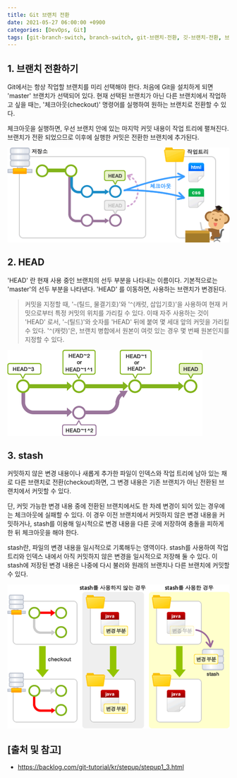 ```yaml
---
title: Git 브랜치 전환
date: 2021-05-27 06:00:00 +0900
categories: [DevOps, Git]
tags: [git-branch-switch, branch-switch, git-브랜치-전환, 깃-브랜치-전환, 브랜치-전환]
---
```


## 1. 브랜치 전환하기
Git에서는 항상 작업할 브랜치를 미리 선택해야 한다. 처음에 Git을 설치하게 되면 'master' 브랜치가 선택되어 있다. 현재 선택된 브랜치가 아닌 다른 브랜치에서 작업하고 싶을 때는, '체크아웃(checkout)' 명령어를 실행하여 원하는 브랜치로 전환할 수 있다.

체크아웃을 실행하면, 우선 브랜치 안에 있는 마지막 커밋 내용이 작업 트리에 펼쳐진다. 브랜치가 전환 되었으므로 이후에 실행한 커밋은 전환한 브랜치에 추가된다.

![switch-branch](/assets/img/2021-05-27-switch-git-branch/switch-branch.png)

## 2. HEAD
'HEAD' 란 현재 사용 중인 브랜치의 선두 부분을 나타내는 이름이다. 기본적으로는 'master'의 선두 부분을 나타낸다. 'HEAD' 를 이동하면, 사용하는 브랜치가 변경된다.

> 커밋을 지정할 때, '```~```(틸드, 물결기호)'와 '```^```(캐럿, 삽입기호)'을 사용하여 현재 커밋으로부터 특정 커밋의 위치를 가리킬 수 있다. 이때 자주 사용하는 것이 'HEAD' 로서, '```~```(틸드)'와 숫자를 'HEAD' 뒤에 붙여 몇 세대 앞의 커밋을 가리킬 수 있다. '```^```(캐럿)'은, 브랜치 병합에서 원본이 여럿 있는 경우 몇 번째 원본인지를 지정할 수 있다.

![head](/assets/img/2021-05-27-switch-git-branch/head.png)


## 3. stash
커밋하지 않은 변경 내용이나 새롭게 추가한 파일이 인덱스와 작업 트리에 남아 있는 채로 다른 브랜치로 전환(checkout)하면, 그 변경 내용은 기존 브랜치가 아닌 전환된 브랜치에서 커밋할 수 있다.

단, 커밋 가능한 변경 내용 중에 전환된 브랜치에서도 한 차례 변경이 되어 있는 경우에는 체크아웃에 실패할 수 있다. 이 경우 이전 브랜치에서 커밋하지 않은 변경 내용을 커밋하거나, stash를 이용해 일시적으로 변경 내용을 다른 곳에 저장하여 충돌을 피하게 한 뒤 체크아웃을 해야 한다.

stash란, 파일의 변경 내용을 일시적으로 기록해두는 영역이다. stash를 사용하여 작업 트리와 인덱스 내에서 아직 커밋하지 않은 변경을 일시적으로 저장해 둘 수 있다. 이 stash에 저장된 변경 내용은 나중에 다시 불러와 원래의 브랜치나 다른 브랜치에 커밋할 수 있다.

![stash](/assets/img/2021-05-27-switch-git-branch/stash.png)

## [출처 및 참고]
* <https://backlog.com/git-tutorial/kr/stepup/stepup1_3.html>

